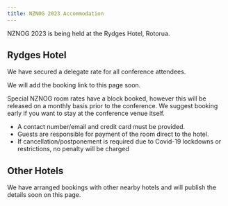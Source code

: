 ```yaml
---
title: NZNOG 2023 Accommodation
---
```


NZNOG 2023 is being held at the Rydges Hotel, Rotorua.
  
## Rydges Hotel
We have secured a delegate rate for all conference attendees.

We will add the booking link to this page soon.

Special NZNOG room rates have a block booked, however this will be released on a monthly basis prior to the conference. We suggest booking early if you want to stay at the conference venue itself.

* A contact number/email and credit card must be provided.
* Guests are responsible for payment of the room direct to the hotel.
* If cancellation/postponement is required due to Covid-19 lockdowns or restrictions, no penalty will be charged

## Other Hotels

We have arranged bookings with other nearby hotels and will publish the details soon on this page.
